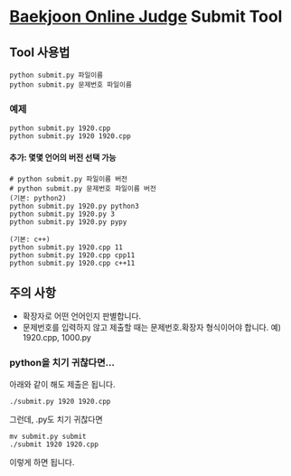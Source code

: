 # [Baekjoon Online Judge](http://www.acmicpc.net/) Submit Tool

## Tool 사용법
```shell
python submit.py 파일이름
python submit.py 문제번호 파일이름

```

### 예제
```shell
python submit.py 1920.cpp
python submit.py 1920 1920.cpp
```

#### 추가: 몇몇 언어의 버전 선택 가능
```shell
# python submit.py 파일이름 버전
# python submit.py 문제번호 파일이름 버전
(기본: python2)
python submit.py 1920.py python3
python submit.py 1920.py 3
python submit.py 1920.py pypy

(기본: c++)
python submit.py 1920.cpp 11
python submit.py 1920.cpp cpp11
python submit.py 1920.cpp c++11
```
	
## 주의 사항
- 확장자로 어떤 언어인지 판별합니다.
- 문제번호를 입력하지 않고 제출할 때는  문제번호.확장자 형식이어야 합니다. 예) 1920.cpp, 1000.py

### python을 치기 귀찮다면…

아래와 같이 해도 제출은 됩니다.

	./submit.py 1920 1920.cpp
	
그런데, .py도 치기 귀찮다면

	mv submit.py submit
	./submit 1920 1920.cpp
	
이렇게 하면 됩니다.


